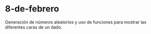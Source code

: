 # 8-de-febrero
 Generación de números aleatorios y uso de funciones para mostrar las diferentes caras de un dado.

